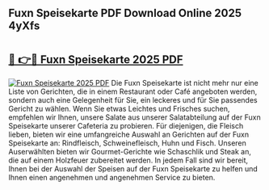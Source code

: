 ## Fuxn Speisekarte PDF Download Online 2025 4yXfs

# <h2><a href="http://gc9jrqw.nevu.top/?p=Fuxn+Speisekarte">🔗 👉🔴 Fuxn Speisekarte 2025 PDF</a></h2>

[![Fuxn Speisekarte 2025 PDF](https://i.imgur.com/dBaPXMq.png)](http://gc9jrqw.nevu.top/?p=Fuxn+Speisekarte)
Die Fuxn Speisekarte ist nicht mehr nur eine Liste von Gerichten, die in einem Restaurant oder Café angeboten werden, sondern auch eine Gelegenheit für Sie, ein leckeres und für Sie passendes Gericht zu wählen. Wenn Sie etwas Leichtes und Frisches suchen, empfehlen wir Ihnen, unsere Salate aus unserer Salatabteilung auf der Fuxn Speisekarte unserer Cafeteria zu probieren. Für diejenigen, die Fleisch lieben, bieten wir eine umfangreiche Auswahl an Gerichten auf der Fuxn Speisekarte an: Rindfleisch, Schweinefleisch, Huhn und Fisch. Unseren Auserwählten bieten wir Gourmet-Gerichte wie Schaschlik und Steak an, die auf einem Holzfeuer zubereitet werden. In jedem Fall sind wir bereit, Ihnen bei der Auswahl der Speisen auf der Fuxn Speisekarte zu helfen und Ihnen einen angenehmen und angenehmen Service zu bieten.
